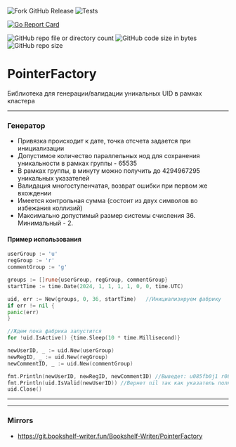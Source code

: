 ![Fork GitHub Release](https://img.shields.io/github/v/release/Bookshelf-Writer/PointerFactory)
![Tests](https://github.com/Bookshelf-Writer/PointerFactory/actions/workflows/go-test.yml/badge.svg)

[![Go Report Card](https://goreportcard.com/badge/github.com/Bookshelf-Writer/PointerFactory)](https://goreportcard.com/report/github.com/Bookshelf-Writer/PointerFactory)

![GitHub repo file or directory count](https://img.shields.io/github/directory-file-count/Bookshelf-Writer/PointerFactory?color=orange)
![GitHub code size in bytes](https://img.shields.io/github/languages/code-size/Bookshelf-Writer/PointerFactory?color=green)
![GitHub repo size](https://img.shields.io/github/repo-size/Bookshelf-Writer/PointerFactory)


# PointerFactory
Библиотека для генерации/валидации уникальных UID в рамках кластера

---

### Генератор

- Привязка происходит к дате, точка отсчета задается при инициализации
- Допустимое количество параллельных нод для сохранения уникальности в рамках группы - 65535
- В рамках группы, в минуту можно получить до 4294967295 уникальных указателей
- Валидация многоступенчатая, возврат ошибки при первом же вхождении
- Имеется контрольная сумма (состоит из двух символов во избежания коллизий)
- Максимально допустимый размер системы счисления 36. Минимальный - 2.

#### Пример использования

```Go
userGroup := 'u'
regGroup := 'r'
commentGroup := 'g'

groups := []rune{userGroup, regGroup, commentGroup}
startTime := time.Date(2024, 1, 1, 1, 1, 0, 0, time.UTC)

uid, err := New(groups, 0, 36, startTime)   //Инициализируем фабрику
if err != nil {
panic(err)
}

//Ждем пока фабрика запустится
for !uid.IsActive() {time.Sleep(10 * time.Millisecond)} 

newUserID, _ := uid.New(userGroup)
newRegID, _ := uid.New(regGroup)
newCommentID, _ := uid.New(commentGroup)

fmt.Println(newUserID, newRegID, newCommentID) //Выведет: u085fb0j1 r085fb0gg g085fb055
fmt.Println(uid.IsValid(newUserID)) //Вернет nil так как указатель полностью валиден
uid.Close()
```

---

---

### Mirrors

- https://git.bookshelf-writer.fun/Bookshelf-Writer/PointerFactory
